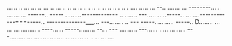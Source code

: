 ...... .. ... ... .. ... .. ... .. .. .. .. .. . .. .. .. .. .. . .. . .... 
..... ...
--.. .......
... --------.....
........... ------.. -----
.........-------------
.. ....... 
---..... .....-----.. 
... ....------------===-----.. 
--------------___... ---........ .. ---
-----........... -----.. D........ 
... ... ............. . ----...... -----......... --... ---
.......... ---...... 
............... 
---............................... 
............. 
.. 
.. 
... ....
